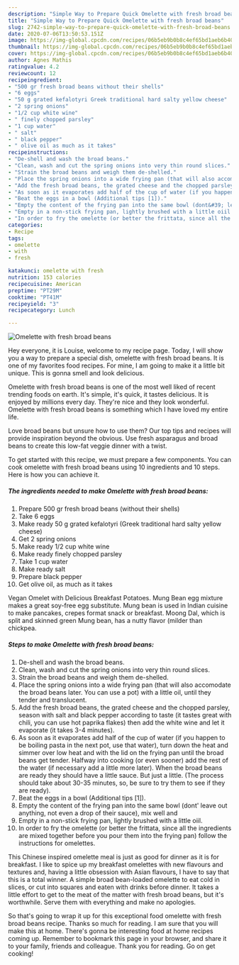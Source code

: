 ```yaml
---
description: "Simple Way to Prepare Quick Omelette with fresh broad beans"
title: "Simple Way to Prepare Quick Omelette with fresh broad beans"
slug: 2742-simple-way-to-prepare-quick-omelette-with-fresh-broad-beans
date: 2020-07-06T13:50:53.151Z
image: https://img-global.cpcdn.com/recipes/06b5eb9b0b8c4ef65bd1aeb6b40ef896/751x532cq70/omelette-with-fresh-broad-beans-recipe-main-photo.jpg
thumbnail: https://img-global.cpcdn.com/recipes/06b5eb9b0b8c4ef65bd1aeb6b40ef896/751x532cq70/omelette-with-fresh-broad-beans-recipe-main-photo.jpg
cover: https://img-global.cpcdn.com/recipes/06b5eb9b0b8c4ef65bd1aeb6b40ef896/751x532cq70/omelette-with-fresh-broad-beans-recipe-main-photo.jpg
author: Agnes Mathis
ratingvalue: 4.2
reviewcount: 12
recipeingredient:
- "500 gr fresh broad beans without their shells"
- "6 eggs"
- "50 g grated kefalotyri Greek traditional hard salty yellow cheese"
- "2 spring onions"
- "1/2 cup white wine"
- " finely chopped parsley"
- "1 cup water"
- " salt"
- " black pepper"
- " olive oil as much as it takes"
recipeinstructions:
- "De-shell and wash the broad beans."
- "Clean, wash and cut the spring onions into very thin round slices."
- "Strain the broad beans and weigh them de-shelled."
- "Place the spring onions into a wide frying pan (that will also accomodate the broad beans later. You can use a pot) with a little oil, until they tender and translucent."
- "Add the fresh broad beans, the grated cheese and the chopped parsley, season with salt and black pepper according to taste (it tastes great with chili, you can use hot paprika flakes) then add the white wine and let it evaporate (it takes 3-4 minutes)."
- "As soon as it evaporates add half of the cup of water (if you happen to be boiling pasta in the next pot, use that water), turn down the heat and simmer over low heat and with the lid on the frying pan until the broad beans get tender. Halfway into cooking (or even sooner) add the rest of the water (if necessary add a little more later). When the broad beans are ready they should have a little sauce. But just a little. (The process should take about 30-35 minutes, so, be sure to try them to see if they are ready)."
- "Beat the eggs in a bowl (Additional tips [1])."
- "Empty the content of the frying pan into the same bowl (dont&#39; leave out anything, not even a drop of their sauce), mix well and"
- "Empty in a non-stick frying pan, lightly brushed with a little oiil."
- "In order to fry the omelette (or better the frittata, since all the ingredients are mixed together before you pour them into the frying pan) follow the instructions for omelettes."
categories:
- Recipe
tags:
- omelette
- with
- fresh

katakunci: omelette with fresh 
nutrition: 153 calories
recipecuisine: American
preptime: "PT29M"
cooktime: "PT41M"
recipeyield: "3"
recipecategory: Lunch

---
```



![Omelette with fresh broad beans](https://img-global.cpcdn.com/recipes/06b5eb9b0b8c4ef65bd1aeb6b40ef896/751x532cq70/omelette-with-fresh-broad-beans-recipe-main-photo.jpg)

Hey everyone, it is Louise, welcome to my recipe page. Today, I will show you a way to prepare a special dish, omelette with fresh broad beans. It is one of my favorites food recipes. For mine, I am going to make it a little bit unique. This is gonna smell and look delicious.

Omelette with fresh broad beans is one of the most well liked of recent trending foods on earth. It's simple, it's quick, it tastes delicious. It is enjoyed by millions every day. They're nice and they look wonderful. Omelette with fresh broad beans is something which I have loved my entire life.

Love broad beans but unsure how to use them? Our top tips and recipes will provide inspiration beyond the obvious. Use fresh asparagus and broad beans to create this low-fat veggie dinner with a twist.


To get started with this recipe, we must prepare a few components. You can cook omelette with fresh broad beans using 10 ingredients and 10 steps. Here is how you can achieve it.

<!--inarticleads1-->

##### The ingredients needed to make Omelette with fresh broad beans:

1. Prepare 500 gr fresh broad beans (without their shells)
1. Take 6 eggs
1. Make ready 50 g grated kefalotyri (Greek traditional hard salty yellow cheese)
1. Get 2 spring onions
1. Make ready 1/2 cup white wine
1. Make ready  finely chopped parsley
1. Take 1 cup water
1. Make ready  salt
1. Prepare  black pepper
1. Get  olive oil, as much as it takes


Vegan Omelet with Delicious Breakfast Potatoes. Mung Bean egg mixture makes a great soy-free egg substitute. Mung bean is used in Indian cuisine to make pancakes, crepes format snack or breakfast. Moong Dal, which is split and skinned green Mung bean, has a nutty flavor (milder than chickpea. 

<!--inarticleads2-->

##### Steps to make Omelette with fresh broad beans:

1. De-shell and wash the broad beans.
1. Clean, wash and cut the spring onions into very thin round slices.
1. Strain the broad beans and weigh them de-shelled.
1. Place the spring onions into a wide frying pan (that will also accomodate the broad beans later. You can use a pot) with a little oil, until they tender and translucent.
1. Add the fresh broad beans, the grated cheese and the chopped parsley, season with salt and black pepper according to taste (it tastes great with chili, you can use hot paprika flakes) then add the white wine and let it evaporate (it takes 3-4 minutes).
1. As soon as it evaporates add half of the cup of water (if you happen to be boiling pasta in the next pot, use that water), turn down the heat and simmer over low heat and with the lid on the frying pan until the broad beans get tender. Halfway into cooking (or even sooner) add the rest of the water (if necessary add a little more later). When the broad beans are ready they should have a little sauce. But just a little. (The process should take about 30-35 minutes, so, be sure to try them to see if they are ready).
1. Beat the eggs in a bowl (Additional tips [1]).
1. Empty the content of the frying pan into the same bowl (dont&#39; leave out anything, not even a drop of their sauce), mix well and
1. Empty in a non-stick frying pan, lightly brushed with a little oiil.
1. In order to fry the omelette (or better the frittata, since all the ingredients are mixed together before you pour them into the frying pan) follow the instructions for omelettes.


This Chinese inspired omelette meal is just as good for dinner as it is for breakfast. I like to spice up my breakfast omelettes with new flavours and textures and, having a little obsession with Asian flavours, I have to say that this is a total winner. A simple broad bean-loaded omelette to eat cold in slices, or cut into squares and eaten with drinks before dinner. It takes a little effort to get to the meat of the matter with fresh broad beans, but it&#39;s worthwhile. Serve them with everything and make no apologies. 

So that's going to wrap it up for this exceptional food omelette with fresh broad beans recipe. Thanks so much for reading. I am sure that you will make this at home. There's gonna be interesting food at home recipes coming up. Remember to bookmark this page in your browser, and share it to your family, friends and colleague. Thank you for reading. Go on get cooking!
